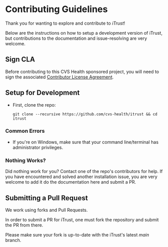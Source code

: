 # Contributing Guidelines

Thank you for wanting to explore and contribute to _iTrust_!

Below are the instructions on how to setup a development version of iTrust, but contributions to the documentation and issue-resolving are very welcome.

## Sign CLA

Before contributing to this CVS Health sponsored project, you will need to sign the associated [Contributor License Agreement](https://forms.office.com/r/CpsppRrBHY).

## Setup for Development

* First, clone the repo:
    
    ``git clone --recursive https://github.com/cvs-health/itrust && cd itrust``

### Common Errors

 * If you're on Windows, make sure that your command line/terminal has administrator privileges.

### Nothing Works?

Did nothing work for you? Contact one of the repo's contributors for help.
If you have encountered and solved another installation issue, you are very welcome to add it do the documentation here and submit a PR.

## Submitting a Pull Request

We work using forks and Pull Requests.

In order to submit a PR for iTrust, one must fork the repository and submit the PR from there.

Please make sure your fork is up-to-date with the iTrust's latest _main_ branch.